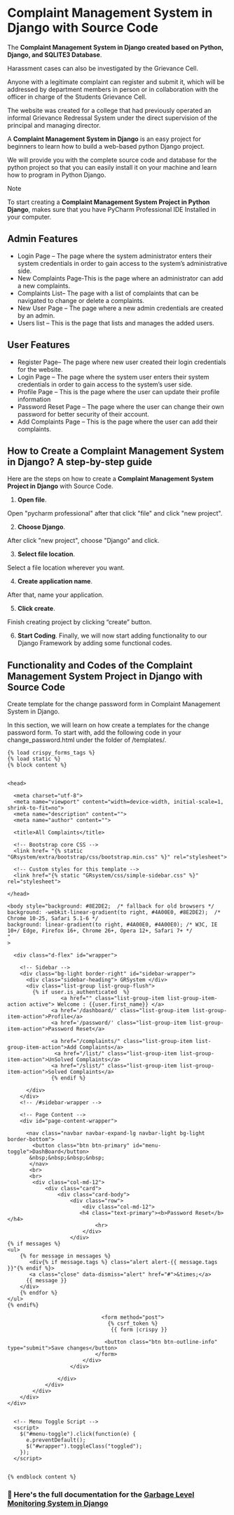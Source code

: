 # Complaint Management System in Django with Source Code
The **Complaint Management System in Django created based on Python, Django, and SQLITE3 Database**. 

Harassment cases can also be investigated by the Grievance Cell.

Anyone with a legitimate complaint can register and submit it, which will be addressed by department members in person or in collaboration with the officer in charge of the Students Grievance Cell.

The website was created for a college that had previously operated an informal Grievance Redressal System under the direct supervision of the principal and managing director.

A **Complaint Management System in Django** is an easy project for beginners to learn how to build a web-based python Django project.

We will provide you with the complete source code and database for the python project so that you can easily install it on your machine and learn how to program in Python Django.


> [!NOTE]
> To start creating  a **Complaint Management System Project in Python Django**, makes sure that you have PyCharm Professional IDE Installed in your computer.

## Admin Features

* Login Page – The page where the system administrator enters their system credentials in order to gain access to the system’s administrative side.
* New Complaints Page-This is the page where an administrator can add a new complaints.
* Complaints List– The page with a list of complaints that can be navigated to change or delete a complaints.
* New User Page – The page where a new admin credentials are created by an admin.
* Users list – This is the page that lists and manages the added users.

## User Features

* Register Page– The page where new user created their login credentials for the website.
* Login Page – The page where the system user enters their system credentials in order to gain access to the system’s user side.
* Profile Page – This is the page where the user can update their profile information
* Password Reset Page – The page where the user can change their own password for better security of their account.
* Add Complaints Page – This is the page where the user can add their complaints.

## How to Create a Complaint Management System in Django? A step-by-step guide

Here are the steps on how to create a **Complaint Management System Project in Django** with Source Code.

1. **Open file**.

Open "pycharm professional" after that click "file" and click "new project".

2. **Choose Django**.

After click "new project", choose "Django" and click.

3. **Select file location**.

Select a file location wherever you want.

4. **Create application name**.

After that, name your application.

5. **Click create**.

Finish creating project by clicking “create” button.

6. **Start Coding**.
Finally, we will now start adding functionality to our Django Framework by adding some functional codes.

## Functionality and Codes of the Complaint Management System Project in Django with Source Code

Create template for the change password form in Complaint Management System in Django.

In this section, we will learn on how create a templates for the change password form. To start with, add the following code in your change_password.html under the folder of /templates/.
``` {% extends "GRsystem/index.html" %}
{% load crispy_forms_tags %}
{% load static %}
{% block content %}


<head>
  
  <meta charset="utf-8">
  <meta name="viewport" content="width=device-width, initial-scale=1, shrink-to-fit=no">
  <meta name="description" content="">
  <meta name="author" content="">

  <title>All Complaints</title>
   
  <!-- Bootstrap core CSS -->
  <link href= "{% static "GRsystem/extra/bootstrap/css/bootstrap.min.css" %}" rel="stylesheet">

  <!-- Custom styles for this template -->
  <link href="{% static "GRsystem/css/simple-sidebar.css" %}" rel="stylesheet">

</head>

<body style="background: #8E2DE2;  /* fallback for old browsers */
background: -webkit-linear-gradient(to right, #4A00E0, #8E2DE2);  /* Chrome 10-25, Safari 5.1-6 */
background: linear-gradient(to right, #4A00E0, #4A00E0); /* W3C, IE 10+/ Edge, Firefox 16+, Chrome 26+, Opera 12+, Safari 7+ */
"
>

  <div class="d-flex" id="wrapper">

    <!-- Sidebar -->
    <div class="bg-light border-right" id="sidebar-wrapper">
      <div class="sidebar-heading"> GRSystem </div>
      <div class="list-group list-group-flush">
        {% if user.is_authenticated  %}
			     <a href="" class="list-group-item list-group-item-action active"> Welcome : {{user.first_name}} </a>
              <a href='/dashboard/' class="list-group-item list-group-item-action">Profile</a>
              <a href='/password/' class="list-group-item list-group-item-action">Password Reset</a>

              <a href="/complaints/" class="list-group-item list-group-item-action">Add Complaints</a>
               <a href="/list/" class="list-group-item list-group-item-action">UnSolved Complaints</a>
              <a href="/slist/" class="list-group-item list-group-item-action">Solved Complaints</a>
              {% endif %}
              
      </div>
    </div>
    <!-- /#sidebar-wrapper -->

    <!-- Page Content -->
    <div id="page-content-wrapper">
     
      <nav class="navbar navbar-expand-lg navbar-light bg-light border-bottom">
        <button class="btn btn-primary" id="menu-toggle">DashBoard</button>
       &nbsp;&nbsp;&nbsp;&nbsp;
	   </nav>
       <br>
       <br>
 		<div class="col-md-12">
		    <div class="card">
		        <div class="card-body">
		            <div class="row">
		                <div class="col-md-12">
		               <h4 class="text-primary"><b>Password Reset</b></h4>
		                    <hr>
		                </div>
		            </div>
{% if messages %}
<ul>
	{% for message in messages %}
	   <div{% if message.tags %} class="alert alert-{{ message.tags }}"{% endif %}>
	   <a class="close" data-dismiss="alert" href="#">&times;</a>
      {{ message }}
    </div>
	{% endfor %}
</ul>
{% endif%}
		         
                              <form method="post">
                                {% csrf_token %}
                                 {{ form |crispy }}
                                
                               <button class="btn btn-outline-info" type="submit">Save changes</button>
                            </form>
		                </div>
		            </div>
		            
		        </div>
		    </div>
		</div>
	</div>
</div>


  <!-- Menu Toggle Script -->
  <script>
    $("#menu-toggle").click(function(e) {
      e.preventDefault();
      $("#wrapper").toggleClass("toggled");
    });
  </script>

		
{% endblock content %}
```

### 📌 Here's the full documentation for the [Garbage Level Monitoring System in Django](https://itsourcecode.com/free-projects/python-projects/complaint-management-system-project-in-django-with-source-code/)

